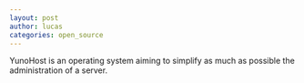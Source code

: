 ```yaml
---
layout: post
author: lucas
categories: open_source
---
```


YunoHost is an operating system aiming to simplify as much as possible the administration of a server.
